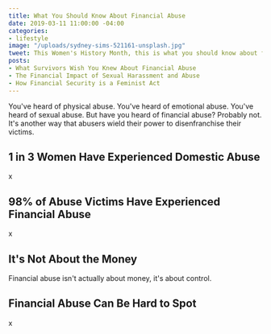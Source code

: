 ```yaml
---
title: What You Should Know About Financial Abuse
date: 2019-03-11 11:00:00 -04:00
categories:
- lifestyle
image: "/uploads/sydney-sims-521161-unsplash.jpg"
tweet: This Women's History Month, this is what you should know about financial abuse.
posts:
- What Survivors Wish You Knew About Financial Abuse
- The Financial Impact of Sexual Harassment and Abuse
- How Financial Security is a Feminist Act
---
```


You've heard of physical abuse. You've heard of emotional abuse. You've heard of sexual abuse. But have you heard of financial abuse? Probably not. It's another way that abusers wield their power to disenfranchise their victims.

## 1 in 3 Women Have Experienced Domestic Abuse

x

## 98% of Abuse Victims Have Experienced Financial Abuse

x

## It's Not About the Money

Financial abuse isn't actually about money, it's about control.

## Financial Abuse Can Be Hard to Spot

x